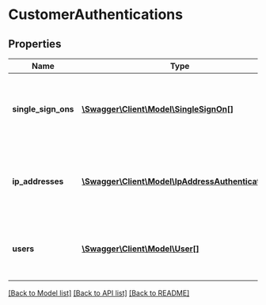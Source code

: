 # CustomerAuthentications

## Properties
Name | Type | Description | Notes
------------ | ------------- | ------------- | -------------
**single_sign_ons** | [**\Swagger\Client\Model\SingleSignOn[]**](SingleSignOn.md) | Objects representing authentication information that are Signle Sign-On based. | [optional] 
**ip_addresses** | [**\Swagger\Client\Model\IpAddressAuthentication[]**](IpAddressAuthentication.md) | Object representing authentication information that are IP Addressed-based | [optional] 
**users** | [**\Swagger\Client\Model\User[]**](User.md) | Information for an Advantage user authentication record. | [optional] 

[[Back to Model list]](../README.md#documentation-for-models) [[Back to API list]](../README.md#documentation-for-api-endpoints) [[Back to README]](../README.md)


